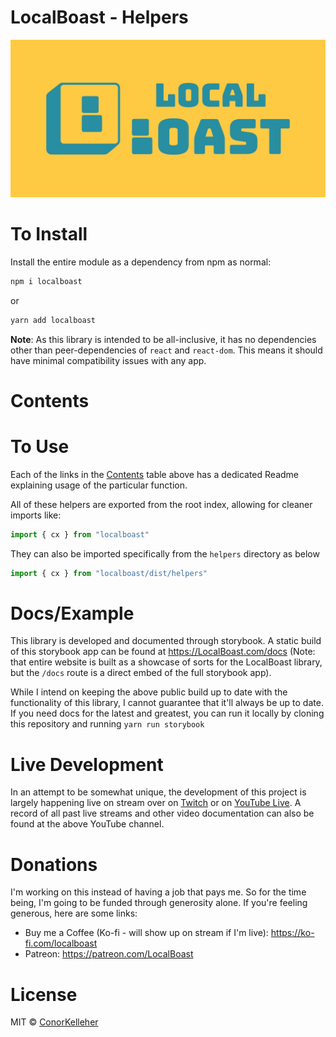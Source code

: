 <!--- Autogenerated Readme. Do not edit. Edit the README_TEMPLATE.md file instead. --->
# LocalBoast - Helpers

![BannerImage](../../assets/icons/ColourSolidWide.jpeg)

# To Install

Install the entire module as a dependency from npm as normal:

```bash
npm i localboast
```

or

```bash
yarn add localboast
```

**Note**: As this library is intended to be all-inclusive, it has no dependencies other than peer-dependencies of `react` and `react-dom`. This means it should have minimal compatibility issues with any app.

# Contents



# To Use

Each of the links in the [Contents](#contents) table above has a dedicated Readme explaining usage of the particular function.

All of these helpers are exported from the root index, allowing for cleaner imports like:

```javascript
import { cx } from "localboast"
```

They can also be imported specifically from the `helpers` directory as below

```javascript
import { cx } from "localboast/dist/helpers"
```

# Docs/Example

This library is developed and documented through storybook.
A static build of this storybook app can be found at https://LocalBoast.com/docs
(Note: that entire website is built as a showcase of sorts for the LocalBoast library, but the `/docs` route is a direct embed of the full storybook app).

While I intend on keeping the above public build up to date with the functionality of this library, I cannot guarantee that it'll always be up to date. If you need docs for the latest and greatest, you can run it locally by cloning this repository and running `yarn run storybook`

# Live Development

In an attempt to be somewhat unique, the development of this project is largely happening live on stream over on [Twitch](https://twitch.tv/localboast1) or on [YouTube Live](http://youtube.com/channel/UCt-IaL4qQsOU6_rbS7zky1Q/live). A record of all past live streams and other video documentation can also be found at the above YouTube channel.

# Donations

I'm working on this instead of having a job that pays me. So for the time being, I'm going to be funded through generosity alone. If you're feeling generous, here are some links:

- Buy me a Coffee (Ko-fi - will show up on stream if I'm live): https://ko-fi.com/localboast
- Patreon: https://patreon.com/LocalBoast

# License

MIT © [ConorKelleher](https://github/com/ConorKelleher)
